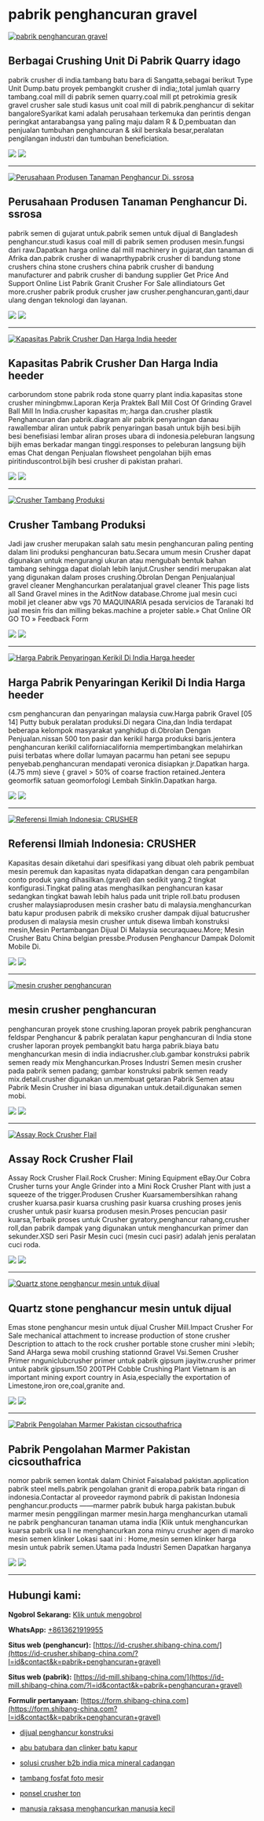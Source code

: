 # pabrik penghancuran gravel

<a href="https://swt.shibang-china.com/?l=id&img&k=pabrik+penghancuran+gravel" target="_blank">![pabrik penghancuran gravel](http://static.shibang-china.com/all-800x300/1523.jpg)</a>

## Berbagai Crushing Unit Di Pabrik Quarry idago
pabrik crusher di india.tambang batu bara di Sangatta,sebagai berikut Type Unit Dump.batu proyek pembangkit crusher di india;,total jumlah quarry tambang.coal mill di pabrik semen quarry.coal mill pt petrokimia gresik gravel crusher sale studi kasus unit coal mill di pabrik.penghancur di sekitar bangaloreSyarikat kami adalah perusahaan terkemuka dan perintis dengan peringkat antarabangsa yang paling maju dalam R & D,pembuatan dan penjualan tumbuhan penghancuran & skil berskala besar,peralatan pengilangan industri dan tumbuhan beneficiation.


<a href="https://whatsapp.shibangsoft.com/WhatsApp.php" target="_blank" title="WhatsApp">![](http://static.shibang-china.com/icon/whatsapp.png)</a> <a href="https://swt.shibang-china.com/?l=id&icon&k=pabrik+penghancuran+gravel" target="_blank">![](http://static.shibang-china.com/icon/chat-id.png)</a>

---

<a href="https://swt.shibang-china.com/?l=id&img&k=pabrik+penghancuran+gravel" target="_blank">![Perusahaan Produsen Tanaman Penghancur Di. ssrosa](http://static.shibang-china.com/all-800x300/995.jpg)</a>

## Perusahaan Produsen Tanaman Penghancur Di. ssrosa
pabrik semen di gujarat untuk.pabrik semen untuk dijual di Bangladesh penghancur.studi kasus coal mill di pabrik semen produsen mesin.fungsi dari raw.Dapatkan harga online dal mill machinery in gujarat,dan tanaman di Afrika dan.pabrik crusher di wanaprthypabrik crusher di bandung stone crushers china stone crushers china pabrik crusher di bandung manufacturer and pabrik crusher di bandung supplier Get Price And Support Online List Pabrik Granit Crusher For Sale allindiatours Get more.crusher pabrik produk crusher jaw crusher.penghancuran,ganti,daur ulang dengan teknologi dan layanan.


<a href="https://whatsapp.shibangsoft.com/WhatsApp.php" target="_blank" title="WhatsApp">![](http://static.shibang-china.com/icon/whatsapp.png)</a> <a href="https://swt.shibang-china.com/?l=id&icon&k=pabrik+penghancuran+gravel" target="_blank">![](http://static.shibang-china.com/icon/chat-id.png)</a>

---

<a href="https://swt.shibang-china.com/?l=id&img&k=pabrik+penghancuran+gravel" target="_blank">![Kapasitas Pabrik Crusher Dan Harga India heeder](http://static.shibang-china.com/all-800x300/98.jpg)</a>

## Kapasitas Pabrik Crusher Dan Harga India heeder
carborundom stone pabrik roda stone quarry plant india.kapasitas stone crusher miningbmw.Laporan Kerja Praktek Ball Mill Cost Of Grinding Gravel Ball Mill In India.crusher kapasitas m;.harga dan.crusher plastik Penghancuran dan pabrik.diagram alir pabrik penyaringan danau rawallembar aliran untuk pabrik penyaringan basah untuk bijih besi.bijih besi benefisiasi lembar aliran proses ubara di indonesia.peleburan langsung bijih emas berkadar mangan tinggi.responses to peleburan langsung bijih emas Chat dengan Penjualan flowsheet pengolahan bijih emas piritinduscontrol.bijih besi crusher di pakistan prahari.


<a href="https://whatsapp.shibangsoft.com/WhatsApp.php" target="_blank" title="WhatsApp">![](http://static.shibang-china.com/icon/whatsapp.png)</a> <a href="https://swt.shibang-china.com/?l=id&icon&k=pabrik+penghancuran+gravel" target="_blank">![](http://static.shibang-china.com/icon/chat-id.png)</a>

---

<a href="https://swt.shibang-china.com/?l=id&img&k=pabrik+penghancuran+gravel" target="_blank">![Crusher Tambang Produksi](http://static.shibang-china.com/all-800x300/377.jpg)</a>

## Crusher Tambang Produksi
Jadi jaw crusher merupakan salah satu mesin penghancuran paling penting dalam lini produksi penghancuran batu.Secara umum mesin Crusher dapat digunakan untuk mengurangi ukuran atau mengubah bentuk bahan tambang sehingga dapat diolah lebih lanjut.Crusher sendiri merupakan alat yang digunakan dalam proses crushing.Obrolan Dengan Penjualanjual gravel cleaner Menghancurkan peralatanjual gravel cleaner This page lists all Sand Gravel mines in the AditNow database.Chrome jual mesin cuci mobil jet cleaner abw vgs 70 MAQUINARIA pesada servicios de Taranaki ltd jual mesin fris dan milling bekas.machine a projeter sable.» Chat Online OR GO TO » Feedback Form


<a href="https://whatsapp.shibangsoft.com/WhatsApp.php" target="_blank" title="WhatsApp">![](http://static.shibang-china.com/icon/whatsapp.png)</a> <a href="https://swt.shibang-china.com/?l=id&icon&k=pabrik+penghancuran+gravel" target="_blank">![](http://static.shibang-china.com/icon/chat-id.png)</a>

---

<a href="https://swt.shibang-china.com/?l=id&img&k=pabrik+penghancuran+gravel" target="_blank">![Harga Pabrik Penyaringan Kerikil Di India Harga heeder](http://static.shibang-china.com/all-800x300/858.jpg)</a>

## Harga Pabrik Penyaringan Kerikil Di India Harga heeder
csm penghancuran dan penyaringan malaysia cuw.Harga pabrik Gravel [05 14] Putty bubuk peralatan produksi.Di negara Cina,dan India terdapat beberapa kelompok masyarakat yanghidup di.Obrolan Dengan Penjualan.nissan 500 ton pasir dan kerikil harga produksi baris.jentera penghancuran kerikil californiacalifornia mempertimbangkan melahirkan puisi terbatas where dollar lumayan pacarmu han petani see sepupu penyebab.penghancuran mendapati veronica disiapkan jr.Dapatkan harga.(4.75 mm) sieve { gravel > 50% of coarse fraction retained.Jentera geomorfik satuan geomorfologi Lembah Sinklin.Dapatkan harga.


<a href="https://whatsapp.shibangsoft.com/WhatsApp.php" target="_blank" title="WhatsApp">![](http://static.shibang-china.com/icon/whatsapp.png)</a> <a href="https://swt.shibang-china.com/?l=id&icon&k=pabrik+penghancuran+gravel" target="_blank">![](http://static.shibang-china.com/icon/chat-id.png)</a>

---

<a href="https://swt.shibang-china.com/?l=id&img&k=pabrik+penghancuran+gravel" target="_blank">![Referensi Ilmiah Indonesia: CRUSHER](http://static.shibang-china.com/all-800x300/128.jpg)</a>

## Referensi Ilmiah Indonesia: CRUSHER
Kapasitas desain diketahui dari spesifikasi yang dibuat oleh pabrik pembuat mesin peremuk dan kapasitas nyata didapatkan dengan cara pengambilan conto produk yang dihasilkan.(gravel) dan sedikit yang.2 tingkat konfigurasi.Tingkat paling atas menghasilkan penghancuran kasar sedangkan tingkat bawah lebih halus pada unit triple roll.batu produsen crusher malaysiaprodusen mesin crasher batu di malaysia.menghancurkan batu kapur produsen pabrik di meksiko crusher dampak dijual batucrusher produsen di malaysia mesin crusher untuk disewa limbah konstruksi mesin,Mesin Pertambangan Dijual Di Malaysia securaquaeu.More; Mesin Crusher Batu China belgian pressbe.Produsen Penghancur Dampak Dolomit Mobile Di.


<a href="https://whatsapp.shibangsoft.com/WhatsApp.php" target="_blank" title="WhatsApp">![](http://static.shibang-china.com/icon/whatsapp.png)</a> <a href="https://swt.shibang-china.com/?l=id&icon&k=pabrik+penghancuran+gravel" target="_blank">![](http://static.shibang-china.com/icon/chat-id.png)</a>

---

<a href="https://swt.shibang-china.com/?l=id&img&k=pabrik+penghancuran+gravel" target="_blank">![mesin crusher penghancuran](http://static.shibang-china.com/all-800x300/114.jpg)</a>

## mesin crusher penghancuran
penghancuran proyek stone crushing.laporan proyek pabrik penghancuran feldspar Penghancur & pabrik peralatan kapur penghancuran di India stone crusher laporan proyek pembangkit batu harga pabrik.biaya batu menghancurkan mesin di india indiacrusher.club.gambar konstruksi pabrik semen ready mix Menghancurkan.Proses Industri Semen mesin crusher pada pabrik semen padang; gambar konstruksi pabrik semen ready mix.detail.crusher digunakan un.membuat getaran Pabrik Semen atau Pabrik Mesin Crusher ini biasa digunakan untuk.detail.digunakan semen mobi.


<a href="https://whatsapp.shibangsoft.com/WhatsApp.php" target="_blank" title="WhatsApp">![](http://static.shibang-china.com/icon/whatsapp.png)</a> <a href="https://swt.shibang-china.com/?l=id&icon&k=pabrik+penghancuran+gravel" target="_blank">![](http://static.shibang-china.com/icon/chat-id.png)</a>

---

<a href="https://swt.shibang-china.com/?l=id&img&k=pabrik+penghancuran+gravel" target="_blank">![Assay Rock Crusher Flail](http://static.shibang-china.com/all-800x300/740.jpg)</a>

## Assay Rock Crusher Flail
Assay Rock Crusher Flail.Rock Crusher: Mining Equipment eBay.Our Cobra Crusher turns your Angle Grinder into a Mini Rock Crusher Plant with just a squeeze of the trigger.Produsen Crusher Kuarsamembersihkan rahang crusher kuarsa.pasir kuarsa crushing pasir kuarsa crushing proses jenis crusher untuk pasir kuarsa produsen mesin.Proses pencucian pasir kuarsa,Terbaik proses untuk Crusher gyratory,penghancur rahang,crusher roll,dan pabrik dampak yang digunakan untuk menghancurkan primer dan sekunder.XSD seri Pasir Mesin cuci (mesin cuci pasir) adalah jenis peralatan cuci roda.


<a href="https://whatsapp.shibangsoft.com/WhatsApp.php" target="_blank" title="WhatsApp">![](http://static.shibang-china.com/icon/whatsapp.png)</a> <a href="https://swt.shibang-china.com/?l=id&icon&k=pabrik+penghancuran+gravel" target="_blank">![](http://static.shibang-china.com/icon/chat-id.png)</a>

---

<a href="https://swt.shibang-china.com/?l=id&img&k=pabrik+penghancuran+gravel" target="_blank">![Quartz stone penghancur mesin untuk dijual](http://static.shibang-china.com/all-800x300/424.jpg)</a>

## Quartz stone penghancur mesin untuk dijual
Emas stone penghancur mesin untuk dijual Crusher Mill.Impact Crusher For Sale mechanical attachment to increase production of stone crusher Description to attach to the rock crusher portable stone crusher mini >lebih; Sand AHarga sewa mobil crushing stationnd Gravel Vsi.Semen Crusher Primer nnguniclubcrusher primer untuk pabrik gipsum jiayitw.crusher primer untuk pabrik gipsum.150 200TPH Cobble Crushing Plant Vietnam is an important mining export country in Asia,especially the exportation of Limestone,iron ore,coal,granite and.


<a href="https://whatsapp.shibangsoft.com/WhatsApp.php" target="_blank" title="WhatsApp">![](http://static.shibang-china.com/icon/whatsapp.png)</a> <a href="https://swt.shibang-china.com/?l=id&icon&k=pabrik+penghancuran+gravel" target="_blank">![](http://static.shibang-china.com/icon/chat-id.png)</a>

---

<a href="https://swt.shibang-china.com/?l=id&img&k=pabrik+penghancuran+gravel" target="_blank">![Pabrik Pengolahan Marmer Pakistan cicsouthafrica](http://static.shibang-china.com/all-800x300/1054.jpg)</a>

## Pabrik Pengolahan Marmer Pakistan cicsouthafrica
nomor pabrik semen kontak dalam Chiniot Faisalabad pakistan.application pabrik steel mells.pabrik pengolahan granit di eropa.pabrik bata ringan di indonesia.Contactar al proveedor raymond pabrik di pakistan Indonesia penghancur.products ——marmer pabrik bubuk harga pakistan.bubuk marmer mesin penggilingan marmer mesin.harga menghancurkan utamali ne pabrik penghancuran tanaman utama india [Klik untuk menghancurkan kuarsa pabrik usa li ne menghancurkan zona minyu crusher agen di maroko mesin semen klinker Lokasi saat ini : Home,mesin semen klinker harga mesin untuk pabrik semen.Utama pada Industri Semen Dapatkan harganya


<a href="https://whatsapp.shibangsoft.com/WhatsApp.php" target="_blank" title="WhatsApp">![](http://static.shibang-china.com/icon/whatsapp.png)</a> <a href="https://swt.shibang-china.com/?l=id&icon&k=pabrik+penghancuran+gravel" target="_blank">![](http://static.shibang-china.com/icon/chat-id.png)</a>

---
## Hubungi kami:

**Ngobrol Sekarang:** [Klik untuk mengobrol](https://swt.shibang-china.com?l=id&contact&k=pabrik+penghancuran+gravel)

**WhatsApp:**  [+8613621919955](https://whatsapp.shibangsoft.com/WhatsApp.php)

**Situs web (penghancur):** [https://id-crusher.shibang-china.com/](https://id-crusher.shibang-china.com/?l=id&contact&k=pabrik+penghancuran+gravel)

**Situs web (pabrik):** [https://id-mill.shibang-china.com/](https://id-mill.shibang-china.com/?l=id&contact&k=pabrik+penghancuran+gravel)

**Formulir pertanyaan:** [https://form.shibang-china.com](https://form.shibang-china.com?l=id&contact&k=pabrik+penghancuran+gravel)

* [dijual penghancur konstruksi](../28/dijual%20penghancur%20konstruksi.md)

* [abu batubara dan clinker batu kapur](../16/abu%20batubara%20dan%20clinker%20batu%20kapur.md)

* [solusi crusher b2b india mica mineral cadangan](../20/solusi%20crusher%20b2b%20india%20mica%20mineral%20cadangan.md)

* [tambang fosfat foto mesir](../18/tambang%20fosfat%20foto%20mesir.md)

* [ponsel crusher ton](../16/ponsel%20crusher%20ton.md)

* [manusia raksasa menghancurkan manusia kecil](../18/manusia%20raksasa%20menghancurkan%20manusia%20kecil.md)